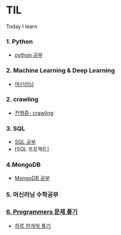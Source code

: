 # TIL
Today I learn

### 1.  Python
-  [python 공부](https://www.notion.so/mongmang/PYTHON-0a1fd0559c7f4215b30774686ff91ee2)

### 2. Machine Learning & Deep Learning
- [머신러닝](https://www.notion.so/mongmang/086a85d9614d407e805e511c0cd51c2e)

### 2. crawling
- [진행중- crawling](https://www.notion.so/mongmang/7168ac8bb4ee4572b46c934856349d41)

### 3. SQL 
- [SQL 공부](https://www.notion.so/mongmang/MySQL-4fcf69bccf5849c88413f58fbd04ce98)
- [SQL 프로젝트]

### 4.MongoDB
- [MongoDB 공부](https://www.notion.so/mongmang/MongoDB-b957b7b3fdef4f3fa7f5025cd43b0e86)

### 5. 머신러닝 수학공부


### [6. Programmers 문제 풀기](https://github.com/Hyeryeong-Cho/TIL/tree/main/PYTHON/Programmers)
- [하루 한개씩 풀기](https://www.notion.so/mongmang/1fcd5e1fc207491eaa111496abb867ea?v=07bb2219b7534930952ac06b60f3b4b4)
